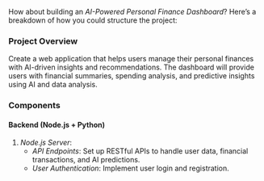 How about building an *AI-Powered Personal Finance Dashboard*? Here’s a breakdown of how you could structure the project:

### Project Overview
Create a web application that helps users manage their personal finances with AI-driven insights and recommendations. The dashboard will provide users with financial summaries, spending analysis, and predictive insights using AI and data analysis.

### Components

#### Backend (Node.js + Python)
1. *Node.js Server*: 
   - *API Endpoints*: Set up RESTful APIs to handle user data, financial transactions, and AI predictions.
   - *User Authentication*: Implement user login and registration.


